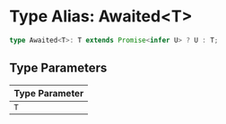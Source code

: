 # Type Alias: Awaited\<T\>

```ts
type Awaited<T>: T extends Promise<infer U> ? U : T;
```

## Type Parameters

| Type Parameter |
| ------ |
| `T` |
